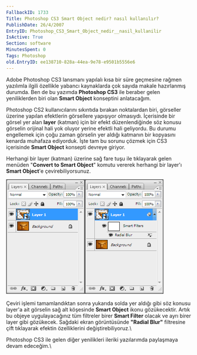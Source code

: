 ```yaml
---
FallbackID: 1733
Title: Photoshop CS3 Smart Object nedir? nasıl kullanılır?
PublishDate: 26/4/2007
EntryID: Photoshop_CS3_Smart_Object_nedir__nasil_kullanilir
IsActive: True
Section: software
MinutesSpent: 0
Tags: Photoshop
old.EntryID: ee138710-828a-44ea-9e78-e9501b5556e6
---
```

Adobe Photoshop CS3 lansmanı yapılalı kısa bir süre geçmesine rağmen
yazılımla ilgili özellikle yabancı kaynaklarda çok sayıda makale
hazırlanmış durumda. Ben de bu yazımda **Photoshop CS3** ile beraber
gelen yeniliklerden biri olan **Smart Object** konseptini anlatacağım.

Photoshop CS2 kullanıcılarını sıkıntıda bırakan noktalardan biri,
görseller üzerine yapılan efektlerin görsellere yapışıyor olmasıydı.
İçerisinde bir görsel yer alan **layer** (katman) için bir efekt
düzenlendiğinde söz konusu görselin orijinal hali yok oluyor yerine
efektli hali geliyordu. Bu durumu engellemek için çoğu zaman görselin
yer aldığı katmanın bir kopyasını kenarda muhafaza ediyorduk. İşte tam
bu sorunu çözmek için CS3 içerisinde **Smart Object** konsepti devreye
giriyor.

Herhangi bir layer (katman) üzerine sağ fare tuşu ile tıklayarak gelen
menüden "**Convert to Smart Object**" komutu vererek herhangi bir
layer'ı **Smart Object**'e çevirebiliyorsunuz.

![](media/Photoshop_CS3_Smart_Object_nedir__nasil_kullanilir/25042007_1.png)

Çeviri işlemi tamamlandıktan sonra yukarıda solda yer aldığı gibi söz
konusu layer'a ait görselin sağ alt köşesinde **Smart Object** ikonu
gözükecektir. Artık bu objeye uygulayacağınız tüm filtreler birer
**Smart Filter** olacak ve ayrı birer layer gibi gözükecek. Sağdaki
ekran görüntüsünde **"Radial Blur"** filtresine çift tıklayarak efektin
özelliklerini değiştirebiliyoruz.\

Photoshop CS3 ile gelen diğer yenilikleri ileriki yazılarımda paylaşmaya
devam edeceğim.\


